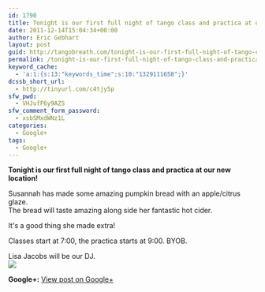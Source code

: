 ```yaml
---
id: 1790
title: Tonight is our first full night of tango class and practica at our new location!
date: 2011-12-14T15:04:34+00:00
author: Eric Gebhart
layout: post
guid: http://tangobreath.com/tonight-is-our-first-full-night-of-tango-class-and-practica-at-our-new-location-3/
permalink: /tonight-is-our-first-full-night-of-tango-class-and-practica-at-our-new-location-3/
keyword_cache:
  - 'a:1:{s:13:"keywords_time";s:10:"1329111658";}'
dcssb_short_url:
  - http://tinyurl.com/c4tjy5p
sfw_pwd:
  - VHJufF6y9AZS
sfw_comment_form_password:
  - xsbSMxdWNz1L
categories:
  - Google+
tags:
  - Google+
---
```

**Tonight is our first full night of tango class and practica at our new location!**

Susannah has made some amazing pumpkin bread with an apple/citrus glaze.   
The bread will taste amazing along side her fantastic hot cider.

It's a good thing she made extra!

Classes start at 7:00, the practica starts at 9:00. BYOB.

Lisa Jacobs will be our DJ.  
[<img src='https://lh6.googleusercontent.com/-mt5vA4Iajm0/Tuj_G13mX4I/AAAAAAAAACc/WDT7dogW-vE/pumpkin_bread.png' style='max-width:97.5%;clear:both;' border='0' />](https://lh6.googleusercontent.com/-mt5vA4Iajm0/Tuj_G13mX4I/AAAAAAAAACc/WDT7dogW-vE/pumpkin_bread.png)<span></span>

<p style='clear:both;'>
  <strong>Google+:</strong> <a href='https://plus.google.com/113145648275577627533/posts/Uj3Jkijmrfc' target='_new'>View post on Google+</a>
</p>